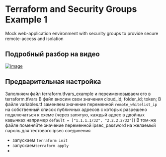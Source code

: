 # Terraform and Security Groups Example 1
Mock web-application environment with security groups to provide secure remote-access and isolation

## Подробный разбор на видео
[![image](https://user-images.githubusercontent.com/85429798/128352799-3fd11416-dcc1-4f00-b67f-98d63be37580.png)](https://www.youtube.com/watch?v=MeJ8fTS2iGU&t=854s)


## Предварительная настройка
Заполняем файл terraform.tfvars_example и переименовываем его в terraform.tfvars
В файл вносим свои значения cloud_id; folder_id; token;
В файле variables.tf заменяем значение переменной `remote_whitelist_ip` на собственный список публичных адресов с которых разрешено подключаться к схеме (через запятую, каждый адрес в двойных кавычках например `default = ["1.1.1.1/32", "2.2.2.2/32"]`)
В том-же файле поменяйте значение переменной ipsec_password на желаемый пароль для тестового ipsec соединения
- запускаем `terraform init`
- запускаем`terraform apply`
-
